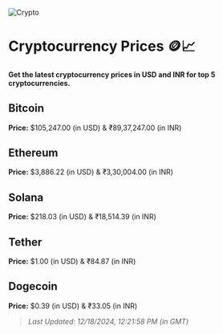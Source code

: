 
![Crypto](https://www.techguide.com.au/wp-content/uploads/2020/11/crypto3.jpeg)

# Cryptocurrency Prices 🪙📈

#### Get the latest cryptocurrency prices in USD and INR for top 5 cryptocurrencies.

## Bitcoin

**Price:** $105,247.00 (in USD) & ₹89,37,247.00 (in INR)

## Ethereum

**Price:** $3,886.22 (in USD) & ₹3,30,004.00 (in INR)

## Solana

**Price:** $218.03 (in USD) & ₹18,514.39 (in INR)

## Tether

**Price:** $1.00 (in USD) & ₹84.87 (in INR)

## Dogecoin

**Price:** $0.39 (in USD) & ₹33.05 (in INR)

> _Last Updated: 12/18/2024, 12:21:58 PM (in GMT)_
